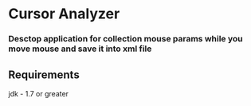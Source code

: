 Cursor Analyzer
===============

### Desctop application for collection mouse params while you move mouse and save it into xml file

Requirements
------------
jdk - 1.7 or greater